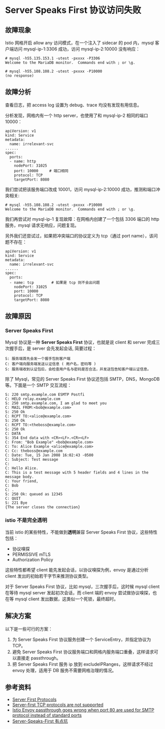 # Server Speaks First 协议访问失败

## 故障现象

Istio 网格开启 allow any 访问模式，在一个注入了 sidecar 的 pod 内，mysql 客户端访问 mysql-ip-1:3306 成功，访问 mysql-ip-2:10000 没有响应：

```
# mysql -h55.135.153.1 -utest -pxxxx -P3306
Welcome to the MariaDB monitor.  Commands end with ; or \g.

# mysql -h55.108.108.2 -utest -pxxxx -P10000
(no response)
```

## 故障分析

查看日志，把 access log 设置为 debug、trace 均没有发现有用信息。

分析发现，网格内有一个 http server，也使用了和 mysql-ip-2 相同的端口 10000：

```
apiVersion: v1
kind: Service
metadata:
  name: irrelevant-svc
......
spec:
  ports:
  - name: http
    nodePort: 31025
    port: 10000     # 端口相同
    protocol: TCP
    targetPort: 8080
```

我们尝试把该服务端口改成 10001，访问 mysql-ip-2:10000 成功，推测和端口冲突相关:

```
# mysql -h55.108.108.2 -utest -pxxxx -P10000
Welcome to the MariaDB monitor.  Commands end with ; or \g.
```

我们再尝试对 mysql-ip-1 复现故障：在网格内创建了一个包括 3306 端口的 http 服务，mysql 请求无响应，问题复现。

另外我们还尝试过，如果把冲突端口的协议定义为 tcp（通过 port name），该问题不存在：

```
apiVersion: v1
kind: Service
metadata:
  name: irrelevant-svc
......
spec:
  ports:
  - name: tcp        # 如果是 tcp 则不会出问题
    nodePort: 31025
    port: 10000
    protocol: TCP
    targetPort: 8080
```

## 故障原因

### Server Speaks First

Mysql 协议是一种 **Server Speaks First** 协议，也就是说 client 和 server 完成三次握手后，是 server 会先发起会话, 简要过程：

```
S: 服务端首先会发一个握手包到客户端
C: 客户端向服务端发送认证信息 ( 用户名，密码等 )
S: 服务端收到认证包后，会检查用户名与密码是否合法，并发送包告知客户端认证信息。
```

除了 Mysql，常见的 Server Speaks First 协议还包括 SMTP，DNS，MongoDB 等。下面是一个 SMTP 交互流程：

```
S: 220 smtp.example.com ESMTP Postfi
C: HELO relay.example.com
S: 250 smtp.example.com, I am glad to meet you
C: MAIL FROM:<bob@example.com>
S: 250 Ok
C: RCPT TO:<alice@example.com>
S: 250 Ok
C: RCPT TO:<theboss@example.com>
S: 250 Ok
C: DATA
S: 354 End data with <CR><LF>.<CR><LF>
C: From: "Bob Example" <bob@example.com>
C: To: Alice Example <alice@example.com>
C: Cc: theboss@example.com
C: Date: Tue, 15 Jan 2008 16:02:43 -0500
C: Subject: Test message
C:
C: Hello Alice.
C: This is a test message with 5 header fields and 4 lines in the message body.
C: Your friend,
C: Bob
C: .
S: 250 Ok: queued as 12345
C: QUIT
S: 221 Bye
{The server closes the connection}
```

### istio 不是完全透明

当前 istio 的某些特性，不能做到**透明**兼容 Server Speaks First 协议，这些特性包括：

* 协议嗅探
* PERMISSIVE mTLS
* Authorization Policy

这些特性都希望 client 能先发起会话，以协议嗅探为例，envoy 是通过分析 client 发出的初始若干字节来推测协议类型。

对于 Server Speaks First 协议，比如 mysql，三次握手后，这时候 mysql client 在等待 mysql server 发起初次会话，而 client 端的 envoy 尝试做协议嗅探，也在等 mysql client 发出数据，这类似一个死锁，最终超时。


## 解决方案

以下是一些可行的方案：

1. 为 Server Speaks First 协议服务创建一个 ServiceEntry，并指定协议为 TCP。
2. 避免 Server Speaks First 协议服务端口和网格内服务端口重叠，这样请求可以直接走 passthrough。
3. 把 Server Speaks First 服务 ip 放到 excludeIPRanges，这样请求不经过 envoy 处理，适用于 DB 服务不需要网格治理的情况。


## 参考资料

* [Server First Protocols](https://istio.io/latest/docs/ops/deployment/requirements/#server-first-protocols)
* [Server-first TCP protocols are not supported](https://istio.io/latest/docs/ops/best-practices/security/#server-first-tcp-protocols-are-not-supported)
* [Istio Envoy passthrough goes wrong when port 80 are used for SMTP protocol instead of standard ports](https://www.linkedin.com/pulse/istio-envoy-passthrough-goes-wrong-when-port-80-used-smtp-liu-)
* [Server-Speaks-First 有点坑](https://www.cnblogs.com/hacker-linner/p/15122404.html)

